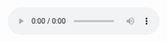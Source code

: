 <audio controls autoplay>
  <source src="files/PotterWatch.mp3" type="audio/mpeg">
Dein Browser unterstützt keine Audioformate.
</audio>
